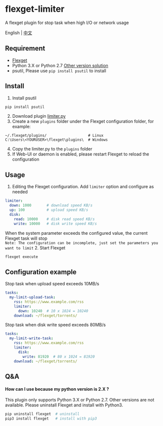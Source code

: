 # flexget-limiter
A flexget plugin for stop task when high I/O or network usage

English | [中文](https://github.com/Juszoe/flexget-limiter/blob/master/README-CN.md)

## Requirement
- [Flexget](https://flexget.com/)
- Python 3.X or Python 2.7 [Other version solution](#version)
- psutil, Please use `pip install psutil` to install

## Install
1. Install psutil
```bash
pip install psutil
```
2. Download plugin [limiter.py](https://github.com/Juszoe/flexget-limiter/releases)
3. Create a new `plugins` folder under the Flexget configuration folder, for example:
```
~/.flexget/plugins/                   # Linux
C:\Users\<YOURUSER>\flexget\plugins\  # Windows
```
4. Copy the limiter.py to the `plugins` folder
5. If Web-UI or daemon is enabled, please restart Flexget to reload the configuration

## Usage
1. Editing the Flexget configuration. Add `limiter` option and configure as needed
```yaml
limiter:
  down: 1000       # download speed KB/s
  up: 100          # upload speed KB/s
  disk:
    read: 10000    # disk read speed KB/s
    write: 10000   # disk write speed KB/s
```
When the system parameter exceeds the configured value, the current Flexget task will stop<br>
`Note: The configuration can be incomplete, just set the parameters you want to limit`
2. Start Flexget
``` bash
flexget execute
```

## Configuration example
Stop task when upload speed exceeds 10MB/s
```yaml
tasks:
  my-limit-upload-task:
    rss: https://www.example.com/rss
    limiter:
      down: 10240  # 10 x 1024 = 10240
    download: ~/flexget/torrents/
```
Stop task when disk write speed exceeds 80MB/s
```yaml
tasks:
  my-limit-write-task:
    rss: https://www.example.com/rss
    limiter:
      disk:
        write: 81920  # 80 x 1024 = 81920
    download: ~/flexget/torrents/
```

## Q&A
#### How can I use because my python version is 2.X ?
<span id="version"></span>
This plugin only supports Python 3.X or Python 2.7. Other versions are not available. Please uninstall Flexget and install with Python3.
```bash
pip uninstall flexget  # uninstall
pip3 install flexget   # install with pip3
```